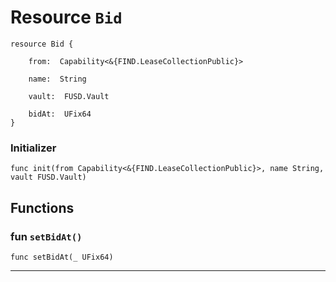 # Resource `Bid`

```cadence
resource Bid {

    from:  Capability<&{FIND.LeaseCollectionPublic}>

    name:  String

    vault:  FUSD.Vault

    bidAt:  UFix64
}
```


### Initializer

```cadence
func init(from Capability<&{FIND.LeaseCollectionPublic}>, name String, vault FUSD.Vault)
```


## Functions

### fun `setBidAt()`

```cadence
func setBidAt(_ UFix64)
```

---
